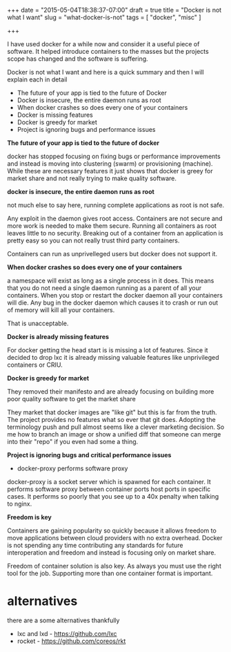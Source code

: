 +++
date = "2015-05-04T18:38:37-07:00"
draft = true
title = "Docker is not what I want"
slug = "what-docker-is-not"
tags = [ "docker", "misc" ]


+++

I have used docker for a while now and consider it a useful piece of software. It helped introduce
containers to the masses but the projects scope has changed and the software is suffering.

Docker is not what I want and here is a quick summary and then I will explain each in detail

- The future of your app is tied to the future of Docker
- Docker is insecure, the entire daemon runs as root
- When docker crashes so does every one of your containers
- Docker is missing features
- Docker is greedy for market 
- Project is ignoring bugs and performance issues


**The future of your app is tied to the future of docker**

docker has stopped focusing on fixing bugs or performance improvements and instead is
moving into clustering (swarm) or provisioning (machine). While these are necessary features it just shows that docker
is greey for market share and not really trying to make quality software.

**docker is insecure, the entire daemon runs as root**

not much else to say here, running complete applications as root is not safe.

Any exploit in the daemon gives root access. Containers are not secure and more work is needed to make them secure. Running
all containers as root leaves little to no security. Breaking out of a container from an application is pretty easy so you
can not really trust third party containers.

Containers can run as unprivelleged users but docker does not support it. 



**When docker crashes so does every one of your containers**

a namespace will exist as long as a single process in it does. This means that you do not need a single
daemon running as a parent of all your containers. When you stop or restart the docker daemon all your containers
will die. Any bug in the docker daemon which causes it to crash or run out of memory will kill all your containers.

That is unacceptable.


**Docker is already missing features**

For docker getting the head start is is missing a lot of features. Since it decided to drop lxc it is already missing 
valuable features like unprivileged containers or CRIU.

**Docker is greedy for market**

They removed their manifesto and are already focusing on building more poor quality software to get the market share

They market that docker images are "like git" but this is far from the truth. The project provides no features what so 
ever that git does. Adopting the terminology push and pull almost seems like a clever marketing decision. So me how
to branch an image or show a unified diff that someone can merge into their "repo" if you even had some a thing.


**Project is ignoring bugs and critical performance issues**

- docker-proxy performs software proxy

docker-proxy is a socket server which is spawned for each container. It performs software proxy between container ports 
host ports in specific cases. It performs so poorly that you see up to a 40x penalty when talking to nginx.


**Freedom is key**

Containers are gaining popularity so quickly because it allows freedom to move applications between
cloud providers with no extra overhead. Docker is not spending any time contributing any standards for future
interoperation and freedom and instead is focusing only on market share.

Freedom of container solution is also key. As always you must use the right tool for the job. Supporting
more than one container format is important.


alternatives
========================
there are a some alternatives thankfully

- lxc and lxd - https://github.com/lxc
- rocket - https://github.com/coreos/rkt



